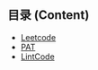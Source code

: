 ## 目录 (Content)
- [Leetcode](https://github.com/ccccqyc/Algorithm/tree/master/LeetCode)
- [PAT](https://github.com/ccccqyc/Algorithm/tree/master/PAT)
- [LintCode](https://github.com/ccccqyc/Algorithm/tree/master/LintCode)



